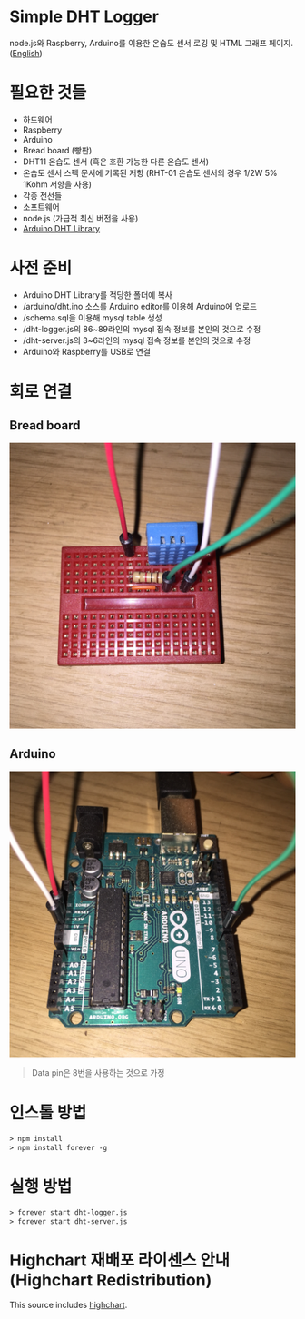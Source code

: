 # Simple DHT Logger
node.js와 Raspberry, Arduino를 이용한 온습도 센서 로깅 및 HTML 그래프 페이지.
([English](https://github.com/kirrie/simple-dht-logger/blob/master/README.en.md))

# 필요한 것들
* 하드웨어
 * Raspberry
 * Arduino
  * Bread board (빵판)
  * DHT11 온습도 센서 (혹은 호환 가능한 다른 온습도 센서)
  * 온습도 센서 스펙 문서에 기록된 저항 (RHT-01 온습도 센서의 경우 1/2W 5% 1Kohm 저항을 사용)
  * 각종 전선들
* 소프트웨어
 * node.js (가급적 최신 버전을 사용)
 * [Arduino DHT Library](https://github.com/markruys/arduino-DHT)

# 사전 준비
* Arduino DHT Library를 적당한 폴더에 복사
* /arduino/dht.ino 소스를 Arduino editor를 이용해 Arduino에 업로드
* /schema.sql을 이용해 mysql table 생성
* /dht-logger.js의 86~89라인의 mysql 접속 정보를 본인의 것으로 수정
* /dht-server.js의 3~6라인의 mysql 접속 정보를 본인의 것으로 수정
* Arduino와 Raspberry를 USB로 연결

# 회로 연결
## Bread board
![Bread board](https://github.com/kirrie/simple-dht-logger/raw/master/bread-board.jpg "Bread board")

## Arduino
![alt text](https://github.com/kirrie/simple-dht-logger/raw/master/arduino.jpg "Arduino")
> Data pin은 8번을 사용하는 것으로 가정

# 인스톨 방법
    > npm install
    > npm install forever -g

# 실행 방법
    > forever start dht-logger.js
    > forever start dht-server.js

# Highchart 재배포 라이센스 안내 (Highchart Redistribution)
This source includes [highchart](http://highchart.com). 
